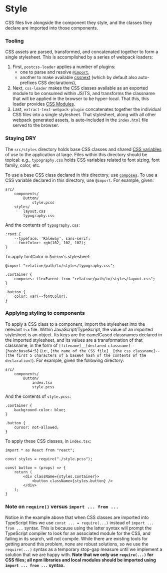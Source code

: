 Style
==================

CSS files live alongside the component they style, and the classes they declare are imported into those components.


### Tooling

CSS assets are parsed, transformed, and concatenated together to form a single stylesheet. This is accomplished by a series
of webpack loaders:

1. First, `postcss-loader` applies a number of plugins: 
    - one to parse and resolve [`@import`](https://github.com/postcss/postcss-import), 
    - another to make available [cssnext](cssnext.io) (which by default also auto-prefixes CSS declarations), 
2. Next, `css-loader` makes the CSS classes available as an exported module to be consumed within JS/TS, and transforms the
classname that will be applied in the browser to be hyper-local. That this, this loader provides [CSS Modules](https://github.com/css-modules/css-modules).
3. Last, `extract-text-webpack-plugin` concatenates together the individual CSS files into a single stylesheet. That stylesheet,
along with all other webpack generated assets, is auto-included in the `index.html` file served to the browser.


### Staying DRY

The `src/styles` directory holds base CSS classes and shared [CSS variables](http://cssnext.io/features/#custom-properties-var) 
of use to the application at large. Files within this directory should be topical: e.g., `typography.css` holds CSS variables 
related to font sizing, font family, color, etc.

To use a base CSS class declared in this directory, use [`composes`](https://github.com/css-modules/css-modules#composing-from-other-files).
To use a CSS variable declared in this directory, use `@import`. For example, given:
```
src/
    components/
        Button/
            style.pcss
    styles/
        layout.css
        typography.css
```

And the contents of `typography.css`:
```
:root {
    --typeface: 'Raleway', sans-serif;
    --fontColor: rgb(102, 102, 102);
}
```

To apply fontColor in `Button`'s stylesheet:
```
@import "relative/path/to/styles/typography.css";

.container {
    composes: flexParent from "relative/path/to/styles/layout.css";
}

.button {
    color: var(--fontColor);
}
```


### Applying styling to components

To apply a CSS class to a component, import the stylesheet into the relevant `tsx` file. Within JavaScript/TypeScript, 
the value of an imported stylesheet is an object. Its keys are the camelCased classnames declared in the imported stylesheet, 
and its values are a transformation of that classname, in the form of `[filename]__[declared-classname]--[hash:base64:5]`
(i.e., `[the name of the CSS file]__[the css classname]--[the first 5 characters of a base64 hash of the contents of the declaration]`).
For example, given the following directory:
```
src/
    components/
        Button/
            index.tsx
            style.pcss
```

And the contents of `style.pcss`:
```
.container {
    background-color: blue;
}

.button {
    cursor: not-allowed;
}
```

To apply these CSS classes, in `index.tsx`:
```
import * as React from "react";

const styles = require("./style.pcss");

const button = (props) => {
    return (
        <div className={styles.container}>
            <button className={styles.button} />
        </div>
    );
}

```

### Note on `require()` versus `import ... from ...`
Notice in the example above that when CSS classes are imported into TypeScript files we use `const ... = require(...)` instead of
`import ... from ...` syntax. This is because using the latter syntax will prompt the TypeScript compiler to look for 
an associated module for the CSS, and failing in its search, will not compile. While there are existing tools
for getting around this problem, none are robust solutions, so we use the `require(...)` syntax as a temporary
stop-gap measure until we implement a solution that we are happy with. **Note that we only use `require(...)` for CSS
files; all npm libraries and local modules should be imported using `import ... from ...` syntax.**
